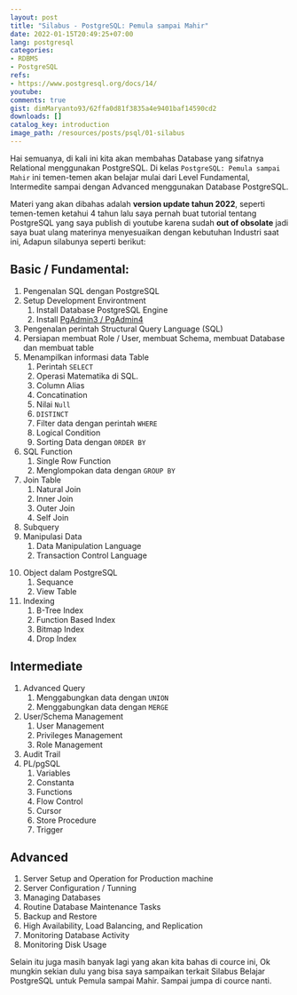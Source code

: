 ```yaml
---
layout: post
title: "Silabus - PostgreSQL: Pemula sampai Mahir"
date: 2022-01-15T20:49:25+07:00
lang: postgresql
categories:
- RDBMS
- PostgreSQL
refs: 
- https://www.postgresql.org/docs/14/
youtube: 
comments: true
gist: dimMaryanto93/62ffa0d81f3835a4e9401baf14590cd2
downloads: []
catalog_key: introduction
image_path: /resources/posts/psql/01-silabus
---
```


Hai semuanya, di kali ini kita akan membahas Database yang sifatnya Relational menggunakan PostgreSQL. Di kelas `PostgreSQL: Pemula sampai Mahir` ini temen-temen akan belajar mulai dari Level Fundamental, Intermedite sampai dengan Advanced menggunakan Database PostgreSQL. 

Materi yang akan dibahas adalah **version update tahun 2022**,  seperti temen-temen ketahui 4 tahun lalu saya pernah buat tutorial tentang PostgreSQL yang saya publish di youtube karena sudah **out of obsolate** jadi saya buat ulang materinya menyesuaikan dengan kebutuhan Industri saat ini, Adapun silabunya seperti berikut:

## Basic / Fundamental:

1. Pengenalan SQL dengan PostgreSQL
2. Setup Development Environtment
    1. Install Database PostgreSQL Engine
    2. Install [PgAdmin3 / PgAdmin4](https://www.pgadmin.org/download/)
3. Pengenalan perintah Structural Query Language (SQL)
4. Persiapan membuat Role / User, membuat Schema, membuat Database dan membuat table
5. Menampilkan informasi data Table
    1. Perintah `SELECT`
    2. Operasi Matematika di SQL.
    3. Column Alias
    4. Concatination
    5. Nilai `Null`
    6. `DISTINCT`
    7. Filter data dengan perintah `WHERE`
    8. Logical Condition
    9. Sorting Data dengan `ORDER BY`
6. SQL Function
    1. Single Row Function
    2. Menglompokan data dengan `GROUP BY`
7. Join Table
    1. Natural Join
    2. Inner Join
    3. Outer Join
    4. Self Join
8. Subquery
9. Manipulasi Data
    1. Data Manipulation Language
    2. Transaction Control Language
<!--more-->
10. Object dalam PostgreSQL
    1. Sequance
    2. View Table
11. Indexing
    1. B-Tree Index
    2. Function Based Index
    3. Bitmap Index
    4. Drop Index

## Intermediate

1. Advanced Query
    1. Menggabungkan data dengan `UNION`
    2. Menggabungkan data dengan `MERGE`
2. User/Schema Management
    1. User Management
    2. Privileges Management
    3. Role Management
3. Audit Trail
4. PL/pgSQL
    1. Variables
    2. Constanta
    3. Functions
    4. Flow Control
    5. Cursor
    6. Store Procedure
    7. Trigger

## Advanced

1. Server Setup and Operation for Production machine
2. Server Configuration / Tunning
3. Managing Databases
4. Routine Database Maintenance Tasks
5. Backup and Restore
6. High Availability, Load Balancing, and Replication
7. Monitoring Database Activity
8. Monitoring Disk Usage

Selain itu juga masih banyak lagi yang akan kita bahas di cource ini, Ok mungkin sekian dulu yang bisa saya sampaikan terkait Silabus Belajar PostgreSQL untuk Pemula sampai Mahir. Sampai jumpa di cource nanti.